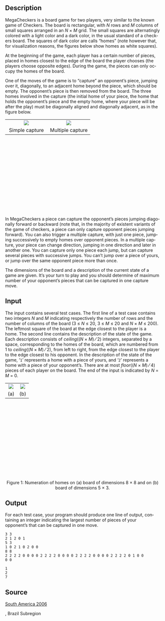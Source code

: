 <h2>Description</h2><span lang="en-us"><p>MegaCheckers is a board game for two players, very similar to the known game of Checkers. The board is rectangular, with <i>N</i> rows and <i>M</i> columns of small squares arranged in an <i>N</i> × <i>M</i> grid. The small squares are alternatingly colored with a light color and a dark color, in the usual standard of a checkers board. The squares of dark color are calls “homes” (note however that, for visualization reasons, the figures below show homes as white squares).</p><p>At the beginning of the game, each player has a certain number of pieces, placed in homes closest to the edge of the board the player chooses (the players choose opposite edges). During the game, the pieces can only occupy the homes of the board.</p><p>One of the moves of the game is to “capture” an opponent’s piece, jumping over it, diagonally, to an adjacent home beyond the piece, which should be empty. The opponent’s piece is then removed from the board. The three homes involved in the capture (the initial home of your piece, the home that holds the opponent’s piece and the empty home, where your piece will be after the play) must be diagonally aligned and diagonally adjacent, as in the figure below.</p><div align="center"><table border="0" cellpadding="0" cellspacing="0" width="500" height="300"><tbody><tr><td align="center" width="50%" valign="middle"><img src="images/3116_1.gif"></td><td align="center" width="50%" valign="middle"><img src="images/3116_2.gif"></td></tr><tr><td align="center" width="50%">Simple capture</td><td align="center" width="50%">Multiple capture</td></tr></tbody></table></div><p>In MegaCheckers a piece can capture the opponent’s pieces jumping diagonally forward or backward (note that, in the majority of existent variants of the game of checkers, a piece can only capture opponent pieces jumping forward). You can also trigger a multiple capture, with just one piece, jumping successively to empty homes over opponent pieces. In a multiple capture, your piece can change direction, jumping in one direction and later in another one. You can capture only one piece each jump, but can capture several pieces with successive jumps. You can’t jump over a piece of yours, or jump over the same opponent piece more than once.</p><p>The dimensions of the board and a description of the current state of a game are given. It’s your turn to play and you should determine of maximum number of your opponent’s pieces that can be captured in one capture move.</p></span><h2>Input</h2><span lang="en-us"><p>The input contains several test cases. The first line of a test case contains two integers <i>N</i> and <i>M</i> indicating respectively the number of rows and the number of columns of the board (3 ≤ <i>N</i> ≤ 20, 3 ≤ <i>M</i> ≤ 20 and <i>N</i> × <i>M</i> ≤ 200). The leftmost square of the board at the edge closest to the player is a home. The second line contains the description of the state of the game. Each description consists of <i>ceiling</i>((<i>N</i> × <i>M</i>) ⁄ 2) integers, separated by a space, corresponding to the homes of the board, which are numbered from 1 to <i>ceiling</i>((<i>N</i> × <i>M</i>) ⁄ 2), from left to right, from the edge closest to the player to the edge closest to his opponent. In the description of the state of the game, ‘<code>1</code>’ represents a home with a piece of yours, and ‘<code>2</code>’ represents a home with a piece of your opponent’s. There are at most <i>floor</i>((<i>N</i> × <i>M</i>) ⁄ 4) pieces of each player on the board. The end of the input is indicated by <i>N</i> = <i>M</i> = 0.</p><div align="center"><table border="0" cellpadding="0" cellspacing="0" width="500" height="300"><tbody><tr><td align="center" valign="middle" width="50%"><img src="images/3116_3.png"></td><td align="center" valign="middle" width="50%"><img src="images/3116_4.gif"></td></tr><tr><td align="center" width="50%">(a)</td><td align="center" width="50%">(b)</td></tr></tbody></table></div><p align="center">Figure 1: Numeration of homes on (a) board of dimensions 8 × 8 and on (b) board of dimensions 5 × 3.</p></span><h2>Output</h2><span lang="en-us"><p>For each test case, your program should produce one line of output, containing an integer indicating the largest number of pieces of your opponent’s that can be captured in one move.</p></span><pre><code class="language-input1">3 3
2 1 2 0 1
5 3
1 0 2 1 0 2 0 0
8 8
2 2 2 2 0 0 0 0 2 2 2 2 0 0 0 0 2 2 2 2 0 0 0 0 2 2 2 2 0 1 0 0
0 0</code></pre><pre><code class="language-output1">1
2
7</code></pre><h2>Source</h2><a href="searchproblem?field=source&amp;key=South+America+2006">South America 2006</a><p>, Brazil Subregion</p>